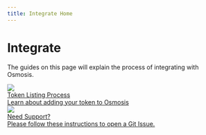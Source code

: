 ```yaml
---
title: Integrate Home
---
```


# Integrate

The guides on this page will explain the process of integrating with Osmosis. 


<div class="cards twoColumn">
  <a href="token-listings.html" class="card">
    <img src="/img/coin.svg" class="filter-blue"/>
    <div class="title">
     Token Listing Process
    </div>
    <div class="text">
      Learn about adding your token to Osmosis
    </div>
  </a>
  <a href="overview/osmo.html#osmo" class="card">
    <img src="/img/github.svg"/>
    <div class="title">
      Need Support? 
    </div>
    <div class="text">
      Please follow these instructions to open a Git Issue.
    </div>
  </a>
  
 </div>

